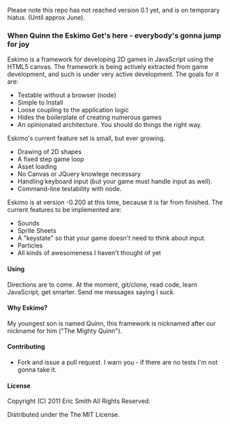 Please note this repo has not reached version 0.1 yet, and is on temporary hiatus.  (Until approx June).

### When Quinn the Eskimo Get's here - everybody's gonna jump for joy

Eskimo is a framework for developing 2D games in JavaScript using the HTML5 canvas.  The framework is being actively extracted from game development, and such is under very active development.  The goals for it are:

  * Testable without a browser (node)
  * Simple to Install
  * Loose coupling to the application logic
  * Hides the boilerplate of creating numerous games
  * An opinionated architecture.  You should do things the right way.

Eskimo's current feature set is small, but ever growing.

  * Drawing of 2D shapes 
  * A fixed step game loop
  * Asset loading
  * No Canvas or JQuery knowlege necessary
  * Handling keyboard input (but your game must handle input as well).
  * Command-line testability with node.

Eskimo is at version -0.200 at this time, because it is far from finished.  The current features to be implemented are:

  * Sounds
  * Sprite Sheets
  * A "keystate" so that your game doesn't need to think about input.
  * Particles
  * All kinds of awesomeness I haven't thought of yet

#### Using ####

Directions are to come. At the moment, git/clone, read code, learn JavaScript, get smarter. Send me messages saying I suck.

#### Why Eskimo? #####

My youngest son is named Quinn, this framework is nicknamed after our nickname for him ("The Mighty Quinn").

#### Contributing #### 

  * Fork and issue a pull request.  I warn you - if there are no tests I'm not gonna take it.

#### License ####

Copyright (C) 2011 Eric Smith All Rights Reserved.

Distributed under the The MIT License.
